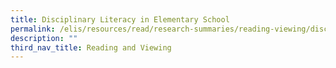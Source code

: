 ```yaml
---
title: Disciplinary Literacy in Elementary School
permalink: /elis/resources/read/research-summaries/reading-viewing/disciplinary-literacy-in-elementary-school/
description: ""
third_nav_title: Reading and Viewing
---
```

